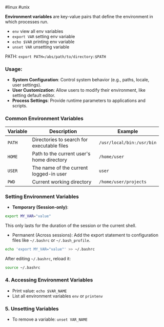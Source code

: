 #linux #unix 

**Environment variables** are key-value pairs that define the environment in which processes run.

- `env` view all env variables
- `export VAR` setting env variable
- `echo $VAR` printing env variable
- `unset VAR` unsetting variable

PATH: `export PATH=/abs/path/to/directory:$PATH`

### Usage:

- **System Configuration**: Control system behavior (e.g., paths, locale, user settings).
- **User Customization**: Allow users to modify their environment, like setting default editor.
- **Process Settings**: Provide runtime parameters to applications and scripts.

### Common Environment Variables

|**Variable**|**Description**|**Example**|
|---|---|---|
|`PATH`|Directories to search for executable files|`/usr/local/bin:/usr/bin`|
|`HOME`|Path to the current user's home directory|`/home/user`|
|`USER`|The name of the current logged-in user|`user`|
|`PWD`|Current working directory|`/home/user/projects`|

### Setting Environment Variables

- **Temporary (Session-only)**:

```bash
export MY_VAR="value"
```

This only lasts for the duration of the session or the current shell.

- Permanent (Across sessions): Add the export statement to configuration files like `~/.bashrc` or `~/.bash_profile`.

```bash
echo 'export MY_VAR="value"' >> ~/.bashrc
```

After editing `~/.bashrc`, reload it:

```bash
source ~/.bashrc
```

### 4. Accessing Environment Variables

- Print value: `echo $VAR_NAME`
- List all environment variables `env` or `printenv`

### 5. Unsetting Variables

- To remove a variable: `unset VAR_NAME`
